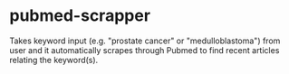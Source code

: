 # pubmed-scrapper
Takes keyword input (e.g. "prostate cancer" or "medulloblastoma") from user and it automatically scrapes through Pubmed to find recent articles relating the keyword(s).
